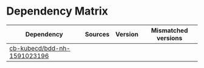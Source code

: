 # Dependency Matrix

Dependency | Sources | Version | Mismatched versions
---------- | ------- | ------- | -------------------
[cb-kubecd/bdd-nh-1591023196](https://github.com/cb-kubecd/bdd-nh-1591023196.git) |  | []() | 
